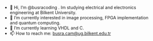 - 👋 Hi, I’m @busracoding . Im studying electrical and electronics engineering at Bilkent University.
- 👀 I’m currently interested in image processing, FPGA implementation and quantum computing.
- 🌱 I’m currently learning VHDL and C. 
- 📫 How to reach me: busra.cam@ug.bilkent.edu.tr

<!---
busracoding/busracoding is a ✨ special ✨ repository because its `README.md` (this file) appears on your GitHub profile.
You can click the Preview link to take a look at your changes.
--->
